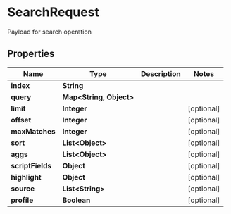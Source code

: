 

# SearchRequest

Payload for search operation
## Properties

Name | Type | Description | Notes
------------ | ------------- | ------------- | -------------
**index** | **String** |  | 
**query** | **Map&lt;String, Object&gt;** |  | 
**limit** | **Integer** |  |  [optional]
**offset** | **Integer** |  |  [optional]
**maxMatches** | **Integer** |  |  [optional]
**sort** | **List&lt;Object&gt;** |  |  [optional]
**aggs** | **List&lt;Object&gt;** |  |  [optional]
**scriptFields** | **Object** |  |  [optional]
**highlight** | **Object** |  |  [optional]
**source** | **List&lt;String&gt;** |  |  [optional]
**profile** | **Boolean** |  |  [optional]



